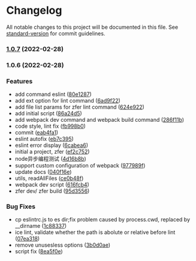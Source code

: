 # Changelog

All notable changes to this project will be documented in this file. See [standard-version](https://github.com/conventional-changelog/standard-version) for commit guidelines.

### [1.0.7](https://github.com/zhangzhengsmiling/ice/compare/v1.0.6...v1.0.7) (2022-02-28)

### 1.0.6 (2022-02-28)


### Features

* add command eslint ([80e1287](https://github.com/zhangzhengsmiling/ice/commit/80e12878f15c9028d1e9287d21f27fd3c7a2e8b5))
* add ext option for lint command ([6ad9f22](https://github.com/zhangzhengsmiling/ice/commit/6ad9f22bf4dcc984d859d89d6f504ed9a5532b2b))
* add file list params for zfer lint command ([624e922](https://github.com/zhangzhengsmiling/ice/commit/624e92289c2ef13ec50947d03bd580c87e35e71b))
* add initial script ([86a24d5](https://github.com/zhangzhengsmiling/ice/commit/86a24d52fba2c2dbd07f5139d913a82201c5a545))
* add webpack dev command and webpack build command ([286f11b](https://github.com/zhangzhengsmiling/ice/commit/286f11b6f764fe5510d06e5a5b21bc05dc0cd0c0))
* code style, lint fix ([fb998b0](https://github.com/zhangzhengsmiling/ice/commit/fb998b0b7bf3543a06e65b363a2ff6fba0329bcd))
* commit ([eab4fa1](https://github.com/zhangzhengsmiling/ice/commit/eab4fa1c73c66d6aa8cb64d0ab0aa565dc6292fe))
* eslint autofix ([eb7c395](https://github.com/zhangzhengsmiling/ice/commit/eb7c3956bbec134837400d1b4fd59149be3d8dee))
* eslint error display ([6cabea6](https://github.com/zhangzhengsmiling/ice/commit/6cabea6c35cc5895aeaca717caacc53c4ba0c83f))
* initial a project, zfer ([ef2c752](https://github.com/zhangzhengsmiling/ice/commit/ef2c7528d60a4b9dc55af06af8c0730107793ffa))
* node异步编程测试 ([4d16b8b](https://github.com/zhangzhengsmiling/ice/commit/4d16b8b3d7d42c64ea1060164c2a78d104ffc6be))
* support custom configuration of webpack ([977989f](https://github.com/zhangzhengsmiling/ice/commit/977989f8a3366300aa1863e976ff6d229124a2f9))
* update docs ([040f16e](https://github.com/zhangzhengsmiling/ice/commit/040f16e4b246b97de9227e0302ac698f18d57a79))
* utils, readAllFiles ([ce0b48f](https://github.com/zhangzhengsmiling/ice/commit/ce0b48f80d5aef4eacf8d4e100f10f4dac944254))
* webpack dev script ([616fcb4](https://github.com/zhangzhengsmiling/ice/commit/616fcb4501396719aa49c42bd4a23a6c77cc0e1e))
* zfer dev/ zfer build ([95d3556](https://github.com/zhangzhengsmiling/ice/commit/95d35566981e78d049f0e37ab1389af828196aec))


### Bug Fixes

* cp eslintrc.js to es dir;fix problem caused by process.cwd, replaced by __dirname ([1c88337](https://github.com/zhangzhengsmiling/ice/commit/1c883370e62f5df7f2b507616b31b745188706d8))
* ice lint, validate whether the path is abolute or relative before lint ([07ea318](https://github.com/zhangzhengsmiling/ice/commit/07ea318cb13594705710dcbf0a3444ba8917ab55))
* remove unusesless options ([3b0d0ae](https://github.com/zhangzhengsmiling/ice/commit/3b0d0aed27d6c5abc17cdc6a80b1c5988d834e90))
* script fix ([8ea5f0e](https://github.com/zhangzhengsmiling/ice/commit/8ea5f0ef7c17c3fbcf946e500361b505303af1bf))
